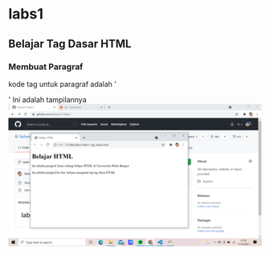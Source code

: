 # labs1
## Belajar Tag Dasar HTML
### Membuat Paragraf

kode tag untuk paragraf adalah '<p>'
Ini adalah tampilannya
![gambar1](Screenshot/ss1.png)